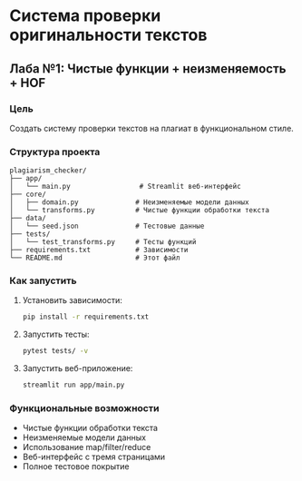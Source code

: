 # Система проверки оригинальности текстов

## Лаба №1: Чистые функции + неизменяемость + HOF

### Цель
Создать систему проверки текстов на плагиат в функциональном стиле.

### Структура проекта
```
plagiarism_checker/
├── app/
│   └── main.py                 # Streamlit веб-интерфейс
├── core/
│   ├── domain.py              # Неизменяемые модели данных
│   └── transforms.py          # Чистые функции обработки текста
├── data/
│   └── seed.json              # Тестовые данные
├── tests/
│   └── test_transforms.py     # Тесты функций
├── requirements.txt           # Зависимости
└── README.md                  # Этот файл
```

### Как запустить

1. Установить зависимости:
   ```bash
   pip install -r requirements.txt
   ```

2. Запустить тесты:
   ```bash
   pytest tests/ -v
   ```

3. Запустить веб-приложение:
   ```bash
   streamlit run app/main.py
   ```

### Функциональные возможности
- Чистые функции обработки текста
- Неизменяемые модели данных
- Использование map/filter/reduce
- Веб-интерфейс с тремя страницами
- Полное тестовое покрытие
